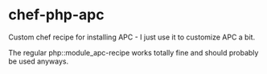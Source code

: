 chef-php-apc
============

Custom chef recipe for installing APC - I just use it to customize APC a bit.

The regular php::module_apc-recipe works totally fine and should probably be used anyways.